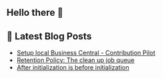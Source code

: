 ## Hello there 👋

## 📕 Latest Blog Posts
<!-- BLOG-POST-LIST:START -->
- [Setup local Business Central - Contribution Pilot](https://christianbraeunlich.com/business%20central/2022-12-29/setup-contribution-pilot/)
- [Retention Policy: The clean up job queue](https://christianbraeunlich.com/business%20central/2022-12-17/retention-policy/)
- [After initialization is before initialization](https://christianbraeunlich.com/business%20central/2022-09-27/system-initialization/)
<!-- BLOG-POST-LIST:END -->
